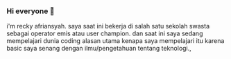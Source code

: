 ### Hi everyone 👋
 i'm recky afriansyah. saya saat ini bekerja di salah satu sekolah swasta sebagai operator emis atau user champion.
 dan saat ini saya sedang mempelajari dunia coding alasan utama kenapa saya mempelajari itu karena basic saya senang dengan ilmu/pengetahuan tentang teknologi.,
 
<!--
**reckyZD/reckyzd** is a ✨ _special_ ✨ repository because its `README.md` (this file) appears on your GitHub profile.

Here are some ideas to get you started:

- 🔭 I’m currently working on ...
- 🌱 I’m currently learning ...
- 👯 I’m looking to collaborate on ...
- 🤔 I’m looking for help with ...
- 💬 Ask me about ...
- 📫 How to reach me: ...
- 😄 Pronouns: ...
- ⚡ Fun fact: ...
-->
